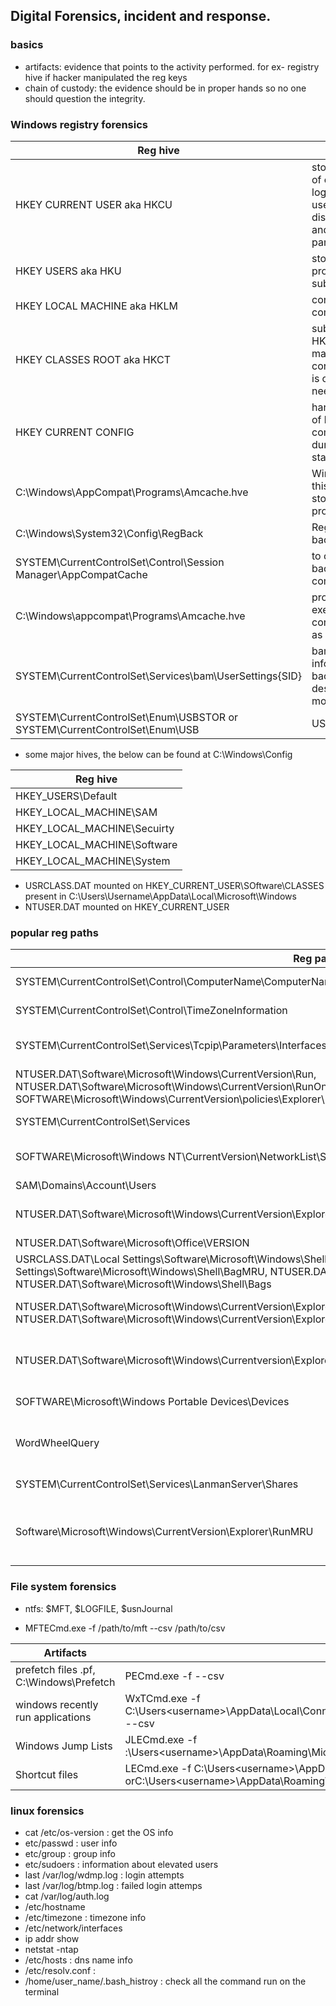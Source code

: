 ## Digital Forensics, incident and response.

### basics

- artifacts: evidence that points to the activity performed. for ex- registry hive if hacker manipulated the reg keys
- chain of custody: the evidence should be in proper hands so no one should question the integrity.

### Windows registry forensics 

| Reg hive                                | function                                         |
|-----------------------------------------|-----------------------------------------------------|
| HKEY CURRENT USER  aka HKCU            | store conf info of current logged in user, user folders, display settings and control panel settings |
| HKEY USERS aka HKU                           | store user profiles, its a subkey of HCU             |
| HKEY LOCAL MACHINE aka HKLM                           | conf info of a computer                     |
| HKEY CLASSES ROOT   aka HKCT                           | subkey of HKLM/Software, make sures correct program is opened when needed |
| HKEY CURRENT CONFIG                                    | hardware profile of local computer used during system startup             |
| C:\Windows\AppCompat\Programs\Amcache.hve              | Windows use this hive to store recetly run programs                       |
| C:\Windows\System32\Config\RegBack                     | Registry backups                                                          |
| SYSTEM\CurrentControlSet\Control\Session Manager\AppCompatCache | to check the backward compatibility                              |
| C:\Windows\appcompat\Programs\Amcache.hve | program execution, contains all info as well as sha 1 |
| SYSTEM\CurrentControlSet\Services\bam\UserSettings\{SID} | bam and dam info bro background and desktop activity monitoring         |
| SYSTEM\CurrentControlSet\Enum\USBSTOR or SYSTEM\CurrentControlSet\Enum\USB | USB info                                              |



- some major hives, the below can be found at C:\Windows\Config

| Reg hive                                |
|-----------------------------------------|
| HKEY_USERS\Default          |
| HKEY_LOCAL_MACHINE\SAM      |
| HKEY_LOCAL_MACHINE\Secuirty |
| HKEY_LOCAL_MACHINE\Software |
| HKEY_LOCAL_MACHINE\System   |

- USRCLASS.DAT mounted on HKEY_CURRENT_USER\SOftware\CLASSES present in C:\Users\Username\AppData\Local\Microsoft\Windows
- NTUSER.DAT mounted on HKEY_CURRENT_USER

### popular reg paths

| Reg path                              | function                                         |
|-----------------------------------------|-----------------------------------------------------|
| SYSTEM\CurrentControlSet\Control\ComputerName\ComputerName | computer info                    |
| SYSTEM\CurrentControlSet\Control\TimeZoneInformation       | time zone info                   |
| SYSTEM\CurrentControlSet\Services\Tcpip\Parameters\Interfaces | all the interfaces network    |
| NTUSER.DAT\Software\Microsoft\Windows\CurrentVersion\Run, NTUSER.DAT\Software\Microsoft\Windows\CurrentVersion\RunOnce,SOFTWARE\Microsoft\Windows\CurrentVersion\RunOnce, SOFTWARE\Microsoft\Windows\CurrentVersion\policies\Explorer\Run, SOFTWARE\Microsoft\Windows\CurrentVersion\Run |                   Scheduled tasks               |
| SYSTEM\CurrentControlSet\Services           | all the services                                |
| SOFTWARE\Microsoft\Windows NT\CurrentVersion\NetworkList\Signatures\Unmanaged  | all the past network connections  |
| SAM\Domains\Account\Users                                                 | users info          |
| NTUSER.DAT\Software\Microsoft\Windows\CurrentVersion\Explorer\RecentDocs  | all the recents docs open         |
| NTUSER.DAT\Software\Microsoft\Office\VERSION  | office files              |
| USRCLASS.DAT\Local Settings\Software\Microsoft\Windows\Shell\Bags, USRCLASS.DAT\Local Settings\Software\Microsoft\Windows\Shell\BagMRU, NTUSER.DAT\Software\Microsoft\Windows\Shell\BagMRU, NTUSER.DAT\Software\Microsoft\Windows\Shell\Bags | shellbag, all the user layout info |
| NTUSER.DAT\Software\Microsoft\Windows\CurrentVersion\Explorer\ComDlg32\OpenSavePIDlMRU, NTUSER.DAT\Software\Microsoft\Windows\CurrentVersion\Explorer\ComDlg32\LastVisitedPidlMRU | open or save dialogs |
| NTUSER.DAT\Software\Microsoft\Windows\Currentversion\Explorer\UserAssist\{GUID}\Count  | user program execution count |
| SOFTWARE\Microsoft\Windows Portable Devices\Devices | the device name |
| WordWheelQuery | check for searches perfomed in file explorer |
| SYSTEM\CurrentControlSet\Services\LanmanServer\Shares | Shared Folders |
| Software\Microsoft\Windows\CurrentVersion\Explorer\RunMRU | commands executed in run, in HKLM current user |



### File system forensics

- ntfs: $MFT, $LOGFILE, $usnJournal

- MFTECmd.exe -f /path/to/mft --csv /path/to/csv

| Artifacts                              | function                                         |
|-----------------------------------------|-----------------------------------------------------|
| prefetch files .pf, C:\Windows\Prefetch | PECmd.exe -f <path-to-Prefetch-files> --csv <path-to-save-csv>                    |
| windows recently run applications  | WxTCmd.exe -f C:\Users\<username>\AppData\Local\ConnectedDevicesPlatform\{randomfolder}\ActivitiesCache.db --csv <path-to-save-csv>   |
| Windows Jump Lists | JLECmd.exe -f :\Users\<username>\AppData\Roaming\Microsoft\Windows\Recent\AutomaticDestinations --csv <path-to-save-csv> |
| Shortcut files | LECmd.exe -f C:\Users\<username>\AppData\Roaming\Microsoft\Windows\Recent\ orC:\Users\<username>\AppData\Roaming\Microsoft\Office\Recent\ --csv /path/ |


### linux forensics

- cat /etc/os-version : get the OS info
- etc/passwd : user info
- etc/group : group info 
- etc/sudoers : information about elevated users
- last /var/log/wdmp.log : login attempts
- last /var/log/btmp.log : failed login attemps
- cat /var/log/auth.log 
- /etc/hostname
- /etc/timezone : timezone info
- /etc/network/interfaces
- ip addr show
- netstat -ntap
- /etc/hosts : dns name info
- /etc/resolv.conf : 
- /home/user_name/.bash_histroy : check all the command run on the terminal